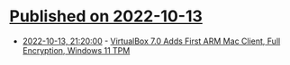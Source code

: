 # [Published on 2022-10-13](index.md)

* [2022-10-13, 21:20:00](https://tech.slashdot.org/story/22/10/13/1830222/virtualbox-70-adds-first-arm-mac-client-full-encryption-windows-11-tpm?utm_source=rss1.0mainlinkanon&utm_medium=feed) - [VirtualBox 7.0 Adds First ARM Mac Client, Full Encryption, Windows 11 TPM](https://tech.slashdot.org/story/22/10/13/1830222/virtualbox-70-adds-first-arm-mac-client-full-encryption-windows-11-tpm?utm_source=rss1.0mainlinkanon&utm_medium=feed)
